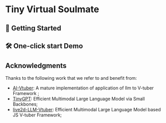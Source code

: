 # Tiny Virtual Soulmate
## 🚀 Getting Started
## 🛠️ One-click start Demo
## Acknowledgments

Thanks to the following work that we refer to and benefit from:
- [AI-Vtuber](https://github.com/Ikaros-521/AI-Vtuber): A mature implementation of application of llm to V-tuber Framework ;
- [TinyGPT](https://github.com/DLYuanGod/TinyGPT-V): Efficient Multimodal Large Language Model via Small Backbones;
- [live2d-LLM-Vtuber](https://github.com/v3ucn/live2d-TTS-LLM-GPT-SoVITS-Vtuber): Efficient Multimodal Large Language Model based JS V-tuber Framework;